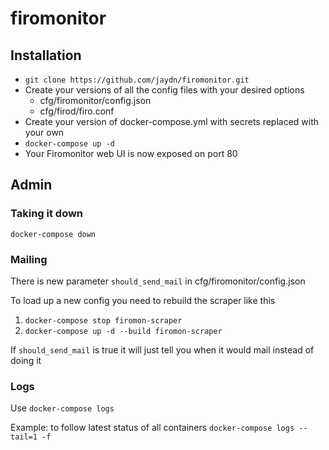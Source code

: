 # firomonitor

## Installation
- `git clone https://github.com/jaydn/firomonitor.git`
- Create your versions of all the config files with your desired options
  - cfg/firomonitor/config.json
  - cfg/firod/firo.conf
- Create your version of docker-compose.yml with secrets replaced with your own
- `docker-compose up -d`
- Your Firomonitor web UI is now exposed on port 80

## Admin
### Taking it down
`docker-compose down`

### Mailing
There is new parameter `should_send_mail` in cfg/firomonitor/config.json

To load up a new config you need to rebuild the scraper like this
1. `docker-compose stop firomon-scraper`
2. `docker-compose up -d --build firomon-scraper`

If `should_send_mail` is true it will just tell you when it would mail instead of doing it

### Logs
Use `docker-compose logs`

Example: to follow latest status of all containers `docker-compose logs --tail=1 -f`
